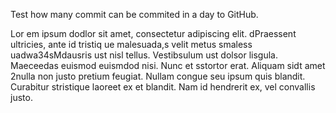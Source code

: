 Test how many commit can be commited in a day to GitHub.


Lor em ipsum  dodlor sit amet, consectetur adipiscing elit. dPraessent ultricies, ante id tristiq ue malesuada,s velit metus  smaless uadwa34sMdausris ust nisl tellus. Vestibsulum ust dolsor lisgula. Maeceedas euismod euismdod nisi. Nunc et sstortor erat. Aliquam sidt amet 2nulla non justo pretium feugiat. Nullam congue seu ipsum quis blandit. Curabitur stristique laoreet ex et blandit. Nam id hendrerit ex, vel convallis justo.
